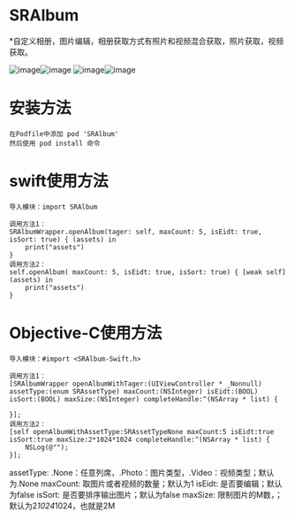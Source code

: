 # SRAlbum
*自定义相册，图片编辑，相册获取方式有照片和视频混合获取，照片获取，视频获取。


![image](https://github.com/sfldzh/SRAlbum/blob/master/IMG_0010.PNG?raw=true)![image](https://github.com/sfldzh/SRAlbum/blob/master/IMG_0011.PNG?raw=true)
![image](https://github.com/sfldzh/SRAlbum/blob/master/IMG_0012.PNG?raw=true)![image](https://github.com/sfldzh/SRAlbum/blob/master/IMG_0013.PNG?raw=true)


# 安装方法
    在Podfile中添加 pod 'SRAlbum'
    然后使用 pod install 命令
    

# swift使用方法
    导入模块：import SRAlbum
    
    调用方法1：
    SRAlbumWrapper.openAlbum(tager: self, maxCount: 5, isEidt: true, isSort: true) { (assets) in
        print("assets")
    }
    调用方法2：
    self.openAlbum( maxCount: 5, isEidt: true, isSort: true) { [weak self](assets) in
        print("assets")
    }
    
    
# Objective-C使用方法
    导入模块：#import <SRAlbum-Swift.h>
    
    调用方法1：
    [SRAlbumWrapper openAlbumWithTager:(UIViewController * _Nonnull) assetType:(enum SRAssetType) maxCount:(NSInteger) isEidt:(BOOL) isSort:(BOOL) maxSize:(NSInteger) completeHandle:^(NSArray * list) {
        
    }];
    调用方法2：
    [self openAlbumWithAssetType:SRAssetTypeNone maxCount:5 isEidt:true isSort:true maxSize:2*1024*1024 completeHandle:^(NSArray * list) {
        NSLog(@"");
    }];
    
    
assetType: .None：任意列席，.Photo：图片类型，.Video：视频类型；默认为.None
maxCount: 取图片或者视频的数量；默认为1
isEidt: 是否要编辑；默认为false
isSort: 是否要排序输出图片；默认为false
maxSize: 限制图片的M数，；默认为2*1024*1024，也就是2M
